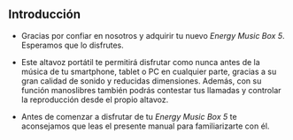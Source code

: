## Introducción

*	Gracias por confiar en nosotros y adquirir tu nuevo *Energy Music Box 5*. Esperamos que lo disfrutes.

*	Este altavoz portátil te permitirá disfrutar como nunca antes de la música de tu smartphone, tablet o PC en cualquier parte, gracias a su gran calidad de sonido y reducidas dimensiones. Además, con su función manoslibres también podrás contestar tus llamadas y controlar la reproducción desde el propio altavoz.

*	Antes de comenzar a disfrutar de tu *Energy Music Box 5* te aconsejamos que leas el presente manual para familiarizarte con él.
